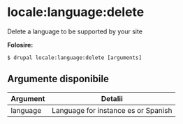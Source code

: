 # locale:language:delete
Delete a language to be supported by your site

**Folosire:**
```
$ drupal locale:language:delete [arguments]
```

## Argumente disponibile
Argument | Detalii
---------|-------------
language | Language for instance es or Spanish
